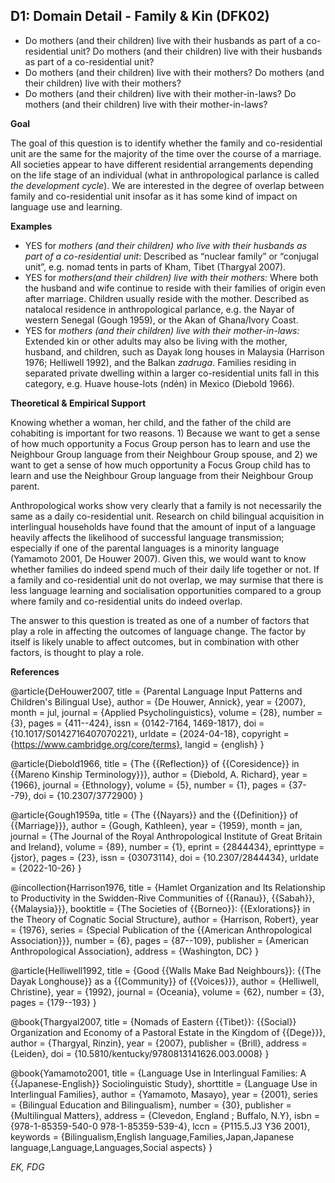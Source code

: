 
## D1: Domain Detail - Family & Kin (DFK02)

- Do mothers (and their children) live with their husbands as part of a co-residential unit? Do mothers (and their children) live with their husbands as part of a co-residential unit?
- Do mothers (and their children) live with their mothers? Do mothers (and their children) live with their mothers?
- Do mothers (and their children) live with their mother-in-laws? Do mothers (and their children) live with their mother-in-laws?



**Goal**

The goal of this question is to identify whether the family and co-residential unit are the same for the majority of the time over the course of a marriage. All societies appear to have different residential arrangements depending on the life stage of an individual (what in anthropological parlance is called *the development cycle*). We are interested in the degree of overlap between family and co-residential unit insofar as it has some kind of impact on language use and learning.



**Examples**

- YES for *mothers (and their children) who live with their husbands as part of a co-residential unit*: Described as “nuclear family” or “conjugal unit”, e.g. nomad tents in parts of Kham, Tibet (Thargyal 2007).
- YES for *mothers(and their children) live with their mothers:* Where both the husband and wife continue to reside with their families of origin even after marriage. Children usually reside with the mother. Described as natalocal residence in anthropological parlance, e.g. the Nayar of western Senegal (Gough 1959), or the Akan of Ghana/Ivory Coast.
- YES for *mothers (and their children) live with their mother-in-laws:* Extended kin or other adults may also be living with the mother, husband, and children, such as Dayak long houses in Malaysia (Harrison 1976; Helliwell 1992), and the Balkan *zadruga*. Families residing in separated private dwelling within a larger co-residential units fall in this category, e.g. Huave house-lots (ndén) in Mexico (Diebold 1966).


**Theoretical & Empirical Support**

Knowing whether a woman, her child, and the father of the child are cohabiting is important for two reasons. 1) Because we want to get a sense of how much opportunity a Focus Group person has to learn and use the Neighbour Group language from their Neighbour Group spouse, and 2) we want to get a sense of how much opportunity a Focus Group child has to learn and use the Neighbour Group language from their Neighbour Group parent. 

Anthropological works show very clearly that a family is not necessarily the same as a daily co-residential unit. Research on child bilingual acquisition in interlingual households have found that the amount of input of a language heavily affects the likelihood of successful language transmission; especially if one of the parental languages is a minority language (Yamamoto 2001, De Houwer 2007). Given this, we would want to know whether families do indeed spend much of their daily life together or not. If a family and co-residential unit do not overlap, we may surmise that there is less language learning and socialisation opportunities compared to a group where family and co-residential units do indeed overlap.

The answer to this question is treated as one of a number of factors that play a role in affecting the outcomes of language change. The factor by itself is likely unable to affect outcomes, but in combination with other factors, is thought to play a role.


**References**

@article{DeHouwer2007,
  title = {Parental Language Input Patterns and Children's Bilingual Use},
  author = {De Houwer, Annick},
  year = {2007},
  month = jul,
  journal = {Applied Psycholinguistics},
  volume = {28},
  number = {3},
  pages = {411--424},
  issn = {0142-7164, 1469-1817},
  doi = {10.1017/S0142716407070221},
  urldate = {2024-04-18},
  copyright = {https://www.cambridge.org/core/terms},
  langid = {english}
}

@article{Diebold1966,
  title = {The {{Reflection}} of {{Coresidence}} in {{Mareno Kinship Terminology}}},
  author = {Diebold, A. Richard},
  year = {1966},
  journal = {Ethnology},
  volume = {5},
  number = {1},
  pages = {37--79},
  doi = {10.2307/3772900}
}

@article{Gough1959a,
  title = {The {{Nayars}} and the {{Definition}} of {{Marriage}}},
  author = {Gough, Kathleen},
  year = {1959},
  month = jan,
  journal = {The Journal of the Royal Anthropological Institute of Great Britain and Ireland},
  volume = {89},
  number = {1},
  eprint = {2844434},
  eprinttype = {jstor},
  pages = {23},
  issn = {03073114},
  doi = {10.2307/2844434},
  urldate = {2022-10-26}
}

@incollection{Harrison1976,
  title = {Hamlet Organization and Its Relationship to Productivity in the Swidden-Rive Communities of {{Ranau}}, {{Sabah}}, {{Malaysia}}},
  booktitle = {The Societies of {{Borneo}}: {{Exlorations}} in the Theory of Cognatic Social Structure},
  author = {Harrison, Robert},
  year = {1976},
  series = {Special Publication of the {{American Anthropological Association}}},
  number = {6},
  pages = {87--109},
  publisher = {American Anthropological Association},
  address = {Washington, DC}
}

@article{Helliwell1992,
  title = {Good {{Walls Make Bad Neighbours}}: {{The Dayak Longhouse}} as a {{Community}} of {{Voices}}},
  author = {Helliwell, Christine},
  year = {1992},
  journal = {Oceania},
  volume = {62},
  number = {3},
  pages = {179--193}
}

@book{Thargyal2007,
  title = {Nomads of Eastern {{Tibet}}: {{Social}} Organization and Economy of a Pastoral Estate in the Kingdom of {{Dege}}},
  author = {Thargyal, Rinzin},
  year = {2007},
  publisher = {Brill},
  address = {Leiden},
  doi = {10.5810/kentucky/9780813141626.003.0008}
}

@book{Yamamoto2001,
  title = {Language Use in Interlingual Families: A {{Japanese-English}} Sociolinguistic Study},
  shorttitle = {Language Use in Interlingual Families},
  author = {Yamamoto, Masayo},
  year = {2001},
  series = {Bilingual Education and Bilingualism},
  number = {30},
  publisher = {Multilingual Matters},
  address = {Clevedon, England ; Buffalo, N.Y},
  isbn = {978-1-85359-540-0 978-1-85359-539-4},
  lccn = {P115.5.J3 Y36 2001},
  keywords = {Bilingualism,English language,Families,Japan,Japanese language,Language,Languages,Social aspects}
}

_EK, FDG_
